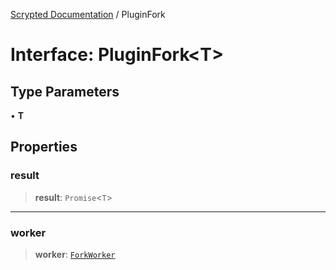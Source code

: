 [Scrypted Documentation](../globals.md) / PluginFork

# Interface: PluginFork\<T\>

## Type Parameters

• **T**

## Properties

### result

> **result**: `Promise`\<`T`\>

***

### worker

> **worker**: [`ForkWorker`](ForkWorker.md)

